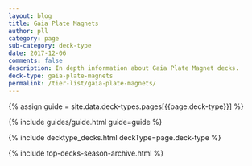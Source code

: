 ```yaml
---
layout: blog
title: Gaia Plate Magnets 
author: pll
category: page
sub-category: deck-type
date: 2017-12-06
comments: false
description: In depth information about Gaia Plate Magnet decks.
deck-type: gaia-plate-magnets
permalink: /tier-list/gaia-plate-magnets/ 
---
```


{% assign guide = site.data.deck-types.pages[{{page.deck-type}}] %}

{% include guides/guide.html guide=guide %}

{% include decktype_decks.html deckType=page.deck-type %}

{% include top-decks-season-archive.html %}